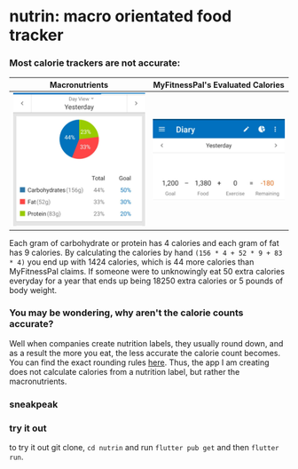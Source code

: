 # nutrin: macro orientated food tracker

### Most calorie trackers are not accurate: 
Macronutrients             |  MyFitnessPal's Evaluated Calories
:-------------------------:|:-------------------------:
![](/readmeimgs/macro.jpg) | ![](/readmeimgs/calorie.jpg)

Each gram of carbohydrate or protein has 4 calories and each gram of fat has 9 calories. By calculating the calories by hand `(156 * 4 + 52 * 9 + 83 * 4)` you end up with 1424 calories, which is 44 more calories than MyFitnessPal claims. If someone were to unknowingly eat 50 extra calories everyday for a year that ends up being 18250 extra calories or 5 pounds of body weight. 

### You may be wondering, why aren't the calorie counts accurate? 
Well when companies create nutrition labels, they usually round down, and as a result the more you eat, the less accurate the calorie count becomes. You can find the exact rounding rules [here](https://www.fda.gov/food/food-labeling-nutrition/industry-resources-changes-nutrition-facts-label). Thus, the app I am creating does not calculate calories from a nutrition label, but rather the macronutrients. 

### sneakpeak
[](/readmeimgs/mainscreen.png)

### try it out
to try it out git clone, `cd nutrin` and run `flutter pub get` and then `flutter run`. 
